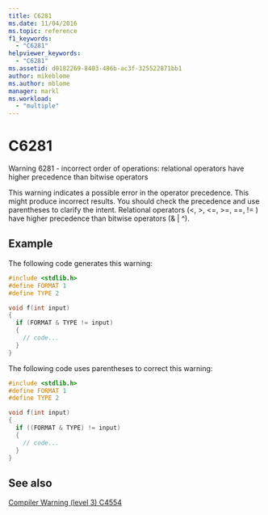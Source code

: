 ```yaml
---
title: C6281
ms.date: 11/04/2016
ms.topic: reference
f1_keywords:
  - "C6281"
helpviewer_keywords:
  - "C6281"
ms.assetid: d0182269-8403-486b-ac3f-325522871bb1
author: mikeblome
ms.author: mblome
manager: markl
ms.workload:
  - "multiple"
---
```

# C6281
Warning 6281 - incorrect order of operations: relational operators have higher precedence than bitwise operators

 This warning indicates a possible error in the operator precedence. This might produce incorrect results. You should check the precedence and use parentheses to clarify the intent. Relational operators (\<, >, \<=, >=, ==, != ) have higher precedence than bitwise operators (& &#124; ^).

## Example
 The following code generates this warning:

```cpp
#include <stdlib.h>
#define FORMAT 1
#define TYPE 2

void f(int input)
{
  if (FORMAT & TYPE != input)
  {
    // code...
  }
}
```

 The following code uses parentheses to correct this warning:

```cpp
#include <stdlib.h>
#define FORMAT 1
#define TYPE 2

void f(int input)
{
  if ((FORMAT & TYPE) != input)
  {
    // code...
  }
}
```

## See also
 [Compiler Warning (level 3) C4554](/cpp/error-messages/compiler-warnings/compiler-warning-level-3-c4554)
